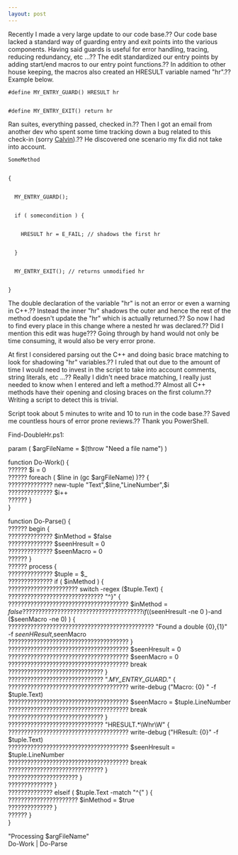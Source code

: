 ```yaml
---
layout: post
---
```

Recently I made a very large update to our code base.?? Our code base lacked a
standard way of guarding entry and exit points into the various components.
Having said guards is useful for error handling, tracing, reducing redundancy,
etc ...?? The edit standardized our entry points by adding start/end macros to
our entry point functions.?? In addition to other house keeping, the macros
also created an HRESULT variable named "hr".?? Example below.

    
    
    #define MY_ENTRY_GUARD() HRESULT hr


    #define MY_ENTRY_EXIT() return hr

Ran suites, everything passed, checked in.?? Then I got an email from another
dev who spent some time tracking down a bug related to this check-in (sorry
[Calvin](http://blogs.msdn.com/calvin_hsia/)).?? He discovered one scenario my
fix did not take into account.

    
    
    SomeMethod


    {


      MY_ENTRY_GUARD();


      if ( somecondition ) {


        HRESULT hr = E_FAIL; // shadows the first hr


      }


      MY_ENTRY_EXIT(); // returns unmodified hr


    }

The double declaration of the variable "hr" is not an error or even a warning
in C++.?? Instead the inner "hr" shadows the outer and hence the rest of the
method doesn't update the "hr" which is actually returned.?? So now I had to
find every place in this change where a nested hr was declared.?? Did I mention
this edit was huge??? Going through by hand would not only be time consuming,
it would also be very error prone.

At first I considered parsing out the C++ and doing basic brace matching to
look for shadowing "hr" variables.?? I ruled that out due to the amount of time
I would need to invest in the script to take into account comments, string
literals, etc ...?? Really I didn't need brace matching, I really just needed
to know when I entered and left a method.?? Almost all C++ methods have their
opening and closing braces on the first column.?? Writing a script to detect
this is trivial.

Script took about 5 minutes to write and 10 to run in the code base.?? Saved me
countless hours of error prone reviews.?? Thank you PowerShell.

Find-DoubleHr.ps1:

param ( $argFileName = $(throw "Need a file name") )

function Do-Work() {  
?????? $i = 0  
?????? foreach ( $line in (gc $argFileName) )?? {  
?????????????? new-tuple "Text",$line,"LineNumber",$i  
?????????????? $i++  
?????? }  
}

function Do-Parse() {  
?????? begin {  
?????????????? $inMethod = $false  
?????????????? $seenHresult = 0  
?????????????? $seenMacro = 0  
?????? }  
?????? process {  
?????????????? $tuple = $_  
?????????????? if ( $inMethod ) {  
?????????????????????? switch -regex ($tuple.Text) {  
?????????????????????????????? "^}" {  
?????????????????????????????????????? $inMethod = $false  
?????????????????????????????????????? if ( ($seenHresult -ne 0 )-and ($seenMacro -ne 0) ) {  
?????????????????????????????????????????????? "Found a double {0},{1}" -f $seenHResult,$seenMacro  
?????????????????????????????????????? }  
?????????????????????????????????????? $seenHresult = 0  
?????????????????????????????????????? $seenMacro = 0  
?????????????????????????????????????? break  
?????????????????????????????? }  
?????????????????????????????? ".*MY_ENTRY_GUARD.*" {  
?????????????????????????????????????? write-debug ("Macro: {0} " -f $tuple.Text)  
?????????????????????????????????????? $seenMacro = $tuple.LineNumber  
?????????????????????????????????????? break  
?????????????????????????????? }  
?????????????????????????????? "HRESULT.*\Whr\W" {  
?????????????????????????????????????? write-debug ("HResult: {0}" -f $tuple.Text)  
?????????????????????????????????????? $seenHresult = $tuple.LineNumber  
?????????????????????????????????????? break  
?????????????????????????????? }  
?????????????????????? }  
?????????????? }  
?????????????? elseif ( $tuple.Text -match "^{" ) {  
?????????????????????? $inMethod = $true  
?????????????? }  
?????? }  
}

"Processing $argFileName"  
Do-Work | Do-Parse

